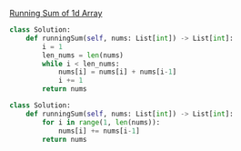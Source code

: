 [Running Sum of 1d Array](https://leetcode.com/problems/running-sum-of-1d-array)

```Python
class Solution:
    def runningSum(self, nums: List[int]) -> List[int]:
        i = 1
        len_nums = len(nums)
        while i < len_nums:
            nums[i] = nums[i] + nums[i-1]
            i += 1
        return nums
```
```Python
class Solution:
    def runningSum(self, nums: List[int]) -> List[int]:
        for i in range(1, len(nums)):
            nums[i] += nums[i-1]
        return nums
```